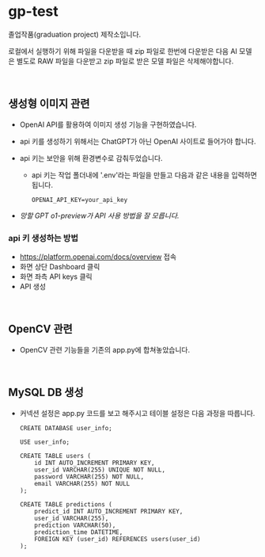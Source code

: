 # gp-test

졸업작품(graduation project) 제작소입니다.

로컬에서 실행하기 위해 파일을 다운받을 때 zip 파일로 한번에 다운받은 다음 AI 모델은 별도로 RAW 파일을 다운받고 zip 파일로 받은 모델 파일은 삭제해야합니다.

<br>

## 생성형 이미지 관련

- OpenAI API를 활용하여 이미지 생성 기능을 구현하였습니다.

- api 키를 생성하기 위해서는 ChatGPT가 아닌 OpenAI 사이트로 들어가야 합니다.

- api 키는 보안을 위해 환경변수로 감춰두었습니다.
  - api 키는 작업 폴더내에 '.env'라는 파일을 만들고 다음과 같은 내용을 입력하면 됩니다.
    ```
    OPENAI_API_KEY=your_api_key
    ```

- *망할 GPT o1-preview가 API 사용 방법을 잘 모릅니다.*


### api 키 생성하는 방법

- https://platform.openai.com/docs/overview 접속
- 화면 상단 Dashboard 클릭
- 화면 좌측 API keys 클릭
- API 생성
    

<br>

## OpenCV 관련

- OpenCV 관련 기능들을 기존의 app.py에 합쳐놓았습니다.

<br>

## MySQL DB 생성

- 커넥션 설정은 app.py 코드를 보고 해주시고 테이블 설정은 다음 과정을 따릅니다.
  ```
  CREATE DATABASE user_info;
  ```
  
  ```
  USE user_info;
  ```
  
  ```
  CREATE TABLE users (
      id INT AUTO_INCREMENT PRIMARY KEY,
      user_id VARCHAR(255) UNIQUE NOT NULL,
      password VARCHAR(255) NOT NULL,
      email VARCHAR(255) NOT NULL
  );
  ```
  
  ```
  CREATE TABLE predictions (
      predict_id INT AUTO_INCREMENT PRIMARY KEY,
      user_id VARCHAR(255),
      prediction VARCHAR(50),
      prediction_time DATETIME,
      FOREIGN KEY (user_id) REFERENCES users(user_id)
  );
  ```














